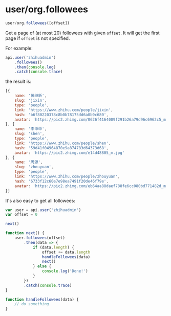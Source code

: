 # user/org.followees

```javascript
user/org.followees([offset])
```

Get a page of (at most 20) followees with given `offset`. It will get the first page if `offset` is not specified.

For example:

```javascript
api.user('zhihuadmin')
    .followees()
    .then(console.log)
    .catch(console.trace)
```

the result is:

```javascript
[{
    name: '黄继新',
    slug: 'jixin',
    type: 'people',
    link: 'https://www.zhihu.com/people/jixin',
    hash: 'b6f80220378c8b0b78175dd6a0b9c680',
    avatar: 'https://pic2.zhimg.com/0626f4164009f291b26a79d96c6962c5_m.jpg'
}, {
    name: '李申申',
    slug: 'shen',
    type: 'people',
    link: 'https://www.zhihu.com/people/shen',
    hash: '59d41f04964870e9a874783d64373d68',
    avatar: 'https://pic2.zhimg.com/e14d48805_m.jpg'
}, {
    name: '周源',
    slug: 'zhouyuan',
    type: 'people',
    link: 'https://www.zhihu.com/people/zhouyuan',
    hash: '6733f12c60e7e98ea7491f20de46f79e',
    avatar: 'https://pic2.zhimg.com/eb64aa88daef788fe6cc080bd771482d_m.jpg'
}]
```

It's also easy to get all followees:

```javascript
var user = api.user('zhihuadmin')
var offset = 0

next()

function next() {
    user.followees(offset)
        .then(data => {
            if (data.length) {
                offset += data.length
                handleFollowees(data)
                next()
            } else {
                console.log('Done!')
            }
        })
        .catch(console.trace)
}

function handleFollowees(data) {
    // do something
}
```

